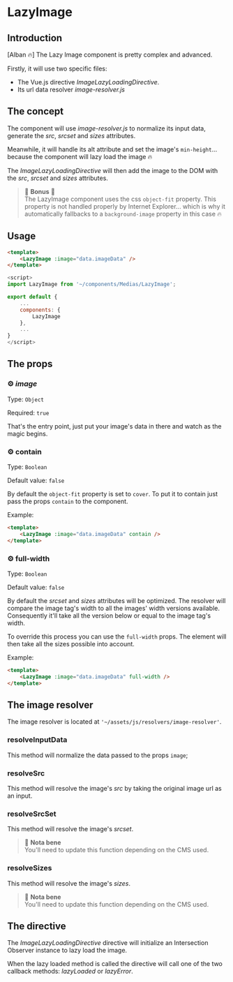 # LazyImage

## Introduction

[Alban 🔥] The Lazy Image component is pretty complex and advanced.

Firstly, it will use two specific files:

-   The Vue.js directive _ImageLazyLoadingDirective_.
-   Its url data resolver _image-resolver.js_

## The concept

The component will use _image-resolver.js_ to normalize its input data, generate the _src_, _srcset_ and _sizes_ attributes.

Meanwhile, it will handle its alt attribute and set the image's `min-height`... because the component will lazy load the image 🔥

The _ImageLazyLoadingDirective_ will then add the image to the DOM with the _src_, _srcset_ and _sizes_ attributes.

> 🦄 **Bonus** 🦄  
> The LazyImage component uses the css `object-fit` property. This property is not handled properly by Internet Explorer... which is why it automatically fallbacks to a `background-image` property in this case 🔥

## Usage

```html
<template>
    <LazyImage :image="data.imageData" />
</template>
```

```js
<script>
import LazyImage from '~/components/Medias/LazyImage';

export default {
    ...
    components: {
        LazyImage
    },
    ...
}
</script>
```

## The props

### ⚙️ _image_

Type: `Object`

Required: `true`

That's the entry point, just put your image's data in there and watch as the magic begins.

### ⚙️ contain

Type: `Boolean`

Default value: `false`

By default the `object-fit` property is set to `cover`. To put it to contain just pass the props `contain` to the component.

Example:

```html
<template>
    <LazyImage :image="data.imageData" contain />
</template>
```

### ⚙️ full-width

Type: `Boolean`

Default value: `false`

By default the _srcset_ and _sizes_ attributes will be optimized. The resolver will compare the image tag's width to all the images' width versions available. Consequently it'll take all the version below or equal to the image tag's width.

To override this process you can use the `full-width` props. The element will then take all the sizes possible into account.

Example:

```html
<template>
    <LazyImage :image="data.imageData" full-width />
</template>
```

## The image resolver

The image resolver is located at `'~/assets/js/resolvers/image-resolver'`.

### resolveInputData

This method will normalize the data passed to the props `image`;

### resolveSrc

This method will resolve the image's _src_ by taking the original image url as an input.

### resolveSrcSet

This method will resolve the image's _srcset_.

> 🚨 **Nota bene**  
> You'll need to update this function depending on the CMS used.

### resolveSizes

This method will resolve the image's _sizes_.

> 🚨 **Nota bene**  
> You'll need to update this function depending on the CMS used.

## The directive

The _ImageLazyLoadingDirective_ directive will initialize an Intersection Observer instance to lazy load the image.

When the lazy loaded method is called the directive will call one of the two callback methods: _lazyLoaded_ or _lazyError_.
